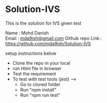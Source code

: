 # Solution-IVS
This is the solution for IVS given test 


Name : Mohd Danish  
Email : mda9ish@gmail.com
Github repo Link : https://github.com/mda9ish/Solution-IVS

setup instructions below
- Clone the repo in your local
- run Html file in browser 
- Test the requirement 
- To test with test tools (jest) -->
     - Go to cloned folder 
     - Run "npm install"
     - Run "npm run test"
      
